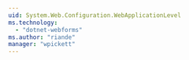 ```yaml
---
uid: System.Web.Configuration.WebApplicationLevel
ms.technology: 
  - "dotnet-webforms"
ms.author: "riande"
manager: "wpickett"
---
```

